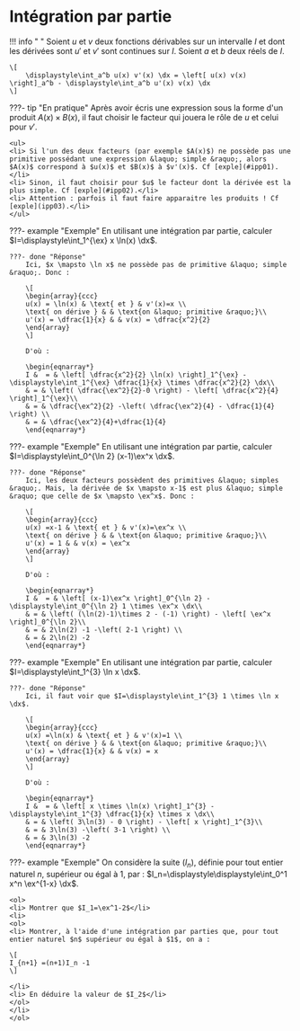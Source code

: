 # Intégration par partie

!!! info " "
    Soient $u$ et $v$ deux fonctions dérivables sur un intervalle $I$ et dont les dérivées sont $u'$ et $v'$ sont continues sur $I$. Soient $a$ et $b$ deux réels de $I$.

    \[ 
        \displaystyle\int_a^b u(x) v'(x) \dx = \left[ u(x) v(x) \right]_a^b - \displaystyle\int_a^b u'(x) v(x) \dx
    \]
 

???- tip "En pratique"
    Après avoir écris une expression sous la forme d'un produit $A(x) \times B(x)$, il faut choisir le facteur qui jouera le rôle de $u$ et celui pour $v'$.

    <ul>
    <li> Si l'un des deux facteurs (par exemple $A(x)$) ne possède pas une primitive possédant une expression &laquo; simple &raquo;, alors $A(x)$ correspond à $u(x)$ et $B(x)$ à $v'(x)$. Cf [exple](#ipp01).</li>
    <li> Sinon, il faut choisir pour $u$ le facteur dont la dérivée est la plus simple. Cf [exple](#ipp02).</li>
    <li> Attention : parfois il faut faire apparaitre les produits ! Cf [exple](ipp03).</li>
    </ul>
 

???- example "Exemple"
    <span id="ipp01">En utilisant une intégration par partie</span>, calculer $I=\displaystyle\int_1^{\ex} x \ln(x) \dx$.
    
    ???- done "Réponse"
        Ici, $x \mapsto \ln x$ ne possède pas de primitive &laquo; simple &raquo;. Donc :
    
        \[ 
        \begin{array}{ccc}
        u(x) = \ln(x) & \text{ et } & v'(x)=x \\
        \text{ on dérive } & & \text{on &laquo; primitive &raquo;}\\
        u'(x) = \dfrac{1}{x} & & v(x) = \dfrac{x^2}{2}
        \end{array}
        \]

        D'où :
        
        \begin{eqnarray*}
        I &  = & \left[ \dfrac{x^2}{2} \ln(x) \right]_1^{\ex} - \displaystyle\int_1^{\ex} \dfrac{1}{x} \times \dfrac{x^2}{2} \dx\\
        & = & \left( \dfrac{\ex^2}{2}-0 \right) - \left[ \dfrac{x^2}{4} \right]_1^{\ex}\\
        & = & \dfrac{\ex^2}{2} -\left( \dfrac{\ex^2}{4} - \dfrac{1}{4} \right) \\
        & = & \dfrac{\ex^2}{4}+\dfrac{1}{4}
        \end{eqnarray*}
 
 

???- example "Exemple"
    <span id="ipp02">En utilisant une intégration par partie</span>, calculer $I=\displaystyle\int_0^{\ln 2} (x-1)\ex^x \dx$.

    ???- done "Réponse"
        Ici, les deux facteurs possèdent des primitives &laquo; simples &raquo;. Mais, la dérivée de $x \mapsto x-1$ est plus &laquo; simple &raquo; que celle de $x \mapsto \ex^x$. Donc : 

        \[ 
        \begin{array}{ccc}
        u(x) =x-1 & \text{ et } & v'(x)=\ex^x \\
        \text{ on dérive } & & \text{on &laquo; primitive &raquo;}\\
        u'(x) = 1 & & v(x) = \ex^x
        \end{array}
        \]

        D'où :

        \begin{eqnarray*}
        I &  = & \left[ (x-1)\ex^x \right]_0^{\ln 2} - \displaystyle\int_0^{\ln 2} 1 \times \ex^x \dx\\
        & = & \left( (\ln(2)-1)\times 2 - (-1) \right) - \left[ \ex^x \right]_0^{\ln 2}\\
        & = & 2\ln(2) -1 -\left( 2-1 \right) \\
        & = & 2\ln(2) -2
        \end{eqnarray*}
 
 

???- example "Exemple"
    <span id="ipp03">En utilisant une intégration par partie</span>, calculer $I=\displaystyle\int_1^{3} \ln x \dx$.

    ???- done "Réponse"
        Ici, il faut voir que $I=\displaystyle\int_1^{3} 1 \times \ln x \dx$.

        \[ 
        \begin{array}{ccc}
        u(x) =\ln(x) & \text{ et } & v'(x)=1 \\
        \text{ on dérive } & & \text{on &laquo; primitive &raquo;}\\
        u'(x) = \dfrac{1}{x} & & v(x) = x
        \end{array}
        \]

        D'où :

        \begin{eqnarray*}
        I &  = & \left[ x \times \ln(x) \right]_1^{3} - \displaystyle\int_1^{3} \dfrac{1}{x} \times x \dx\\
        & = & \left( 3\ln(3) - 0 \right) - \left[ x \right]_1^{3}\\
        & = & 3\ln(3) -\left( 3-1 \right) \\
        & = & 3\ln(3) -2
        \end{eqnarray*}
 
 

???- example "Exemple"
    On considère la suite $(I_n)$, définie pour tout entier naturel $n$, supérieur  ou égal à $1$, par : $I_n=\displaystyle\displaystyle\int_0^1 x^n \ex^{1-x} \dx$.
    
    <ol>
    <li> Montrer que $I_1=\ex^1-2$</li>
    <li> 
    <ol>
    <li> Montrer, à l'aide d'une intégration par parties que, pour tout entier naturel $n$ supérieur ou égal à $1$, on a :

    \[ 
    I_{n+1} =(n+1)I_n -1
    \]

    </li>
    <li> En déduire la valeur de $I_2$</li>
    </ol>
    </li>
    </ol>
 
